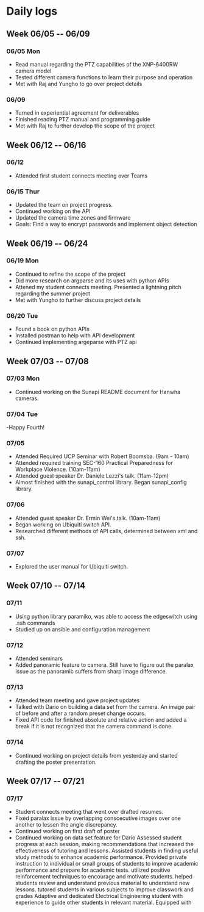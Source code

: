 # Daily logs

## Week 06/05 -- 06/09

### 06/05 Mon

- Read manual regarding the PTZ capabilities of the XNP-6400RW camera model
- Tested different camera functions to learn their purpose and operation
- Met with Raj and Yungho to go over project details

### 06/09

- Turned in experiential agreement for deliverables
- Finished reading PTZ manual and programming guide
- Met with Raj to further develop the scope of the project


## Week 06/12 -- 06/16

### 06/12

- Attended first student connects meeting over Teams

### 06/15 Thur

- Updated the team on project progress.
- Continued working on the API
- Updated the camera time zones and firmware
- Goals: Find a way to encrypt passwords and implement object detection

## Week 06/19 -- 06/24

### 06/19 Mon

- Continued to refine the scope of the project
- Did more research on argparse and its uses with python APIs
- Attened my student connects meeting. Presented a lightning pitch regarding the summer project
- Met with Yungho to further discuss project details

### 06/20 Tue

- Found a book on python APIs
- Installed postman to help with API development
- Continued implementing argeparse with PTZ api

## Week 07/03 -- 07/08

### 07/03 Mon

- Continued working on the Sunapi README document for Hanwha cameras.

### 07/04 Tue

-Happy Fourth!

### 07/05

- Attended Required UCP Seminar with Robert Boomsba. (9am - 10am)
- Attended required training SEC-160 Practical Preparedness for Workplace Violence. (10am-11am)
- Attended guest speaker Dr. Daniele Lezzi's talk.  (11am-12pm)
- Almost finished with the sunapi_control library. Began sunapi_config library.

### 07/06

- Attended guest speaker Dr. Ermin Wei's talk. (10am-11am)
- Began working on Ubiquiti switch API.
- Researched different methods of API calls, determined between xml and ssh.

### 07/07

- Explored the user manual for Ubiquiti switch.

## Week 07/10 -- 07/14

### 07/11

- Using python library paramiko, was able to access the edgeswitch using .ssh commands
- Studied up on ansible and configuration management

### 07/12

- Attended seminars
- Added panoramic feature to camera. Still have to figure out the paralax issue as the panoramic suffers from sharp image difference.

### 07/13

- Attended team meeting and gave project updates
- Talked with Dario on building a data set from the camera. An image pair of before and after a random preset change occurs.
- Fixed API code for finished absolute and relative action and added a break if it is not recognized that the camera command is done.

### 07/14

- Continued working on project details from yesterday and started drafting the poster presentation.

## Week 07/17 -- 07/21

### 07/17

- Student connects meeting that went over drafted resumes.
- Fixed paralax issue by overlapping conscecutive images over one another to lessen the angle discrepancy.
- Continued working on first draft of poster
- Continued working on data set feature for Dario
Assessed student progress at each session, making recommendations that increased the effectiveness of tutoring and lessons. Assisted students in finding useful study methods to enhance academic performance. 
Provided private instruction to individual or small groups of students to improve academic performance and prepare for academic tests.
utilized positive reinforcement techniques to encourage and motivate students.
helped students review and understand previous material to understand new lessons.
tutored students in various subjects to improve classwork and grades
Adaptive and dedicated Electrical Engineering student with experience to guide other students in relevant material. Equipped with 
